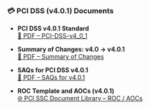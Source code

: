 ### 💳 PCI DSS (v4.0.1) Documents

- **PCI DSS v4.0.1 Standard**  
  [📕 PDF – PCI-DSS-v4_0_1](https://www.middlebury.edu/sites/default/files/2025-01/PCI-DSS-v4_0_1.pdf) 

- **Summary of Changes: v4.0 → v4.0.1**  
  [📕 PDF – Summary of Changes](https://www.pcisecuritystandards.org/document_library/) 

- **SAQs for PCI DSS v4.0.1**  
  [📕 PDF – SAQs for v4.0.1](https://www.pcisecuritystandards.org/wp-content/uploads/2024/10/SAQs_for_PCI_DSS_v4.0.1_Bulletin.pdf) 

- **ROC Template and AOCs (v4.0.1)**  
  [🌐 PCI SSC Document Library – ROC / AOCs](https://www.pcisecuritystandards.org/document_library/) 
